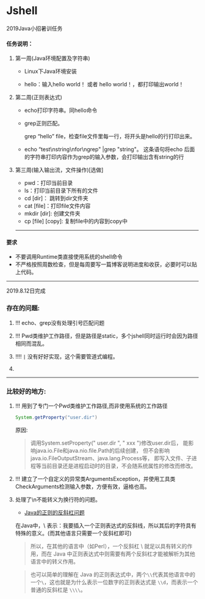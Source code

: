 # Jshell
2019Java小招暑训任务
#### 任务说明：

1. 第一周(Java环境配置及字符串)
	- Linux下Java环境安装

	- hello：输入hello world！ 或者 hello world！，都打印输出world！

2. 第二周(正则表达式)

	- echo打印字符串。同hello命令

	- grep正则匹配。

		grep “hello” file，检查file文件里每一行，将开头是hello的行打印出来。

	- echo “test\nstring\nfor\ngrep" |grep "string"。
		这条语句将echo 后面的字符串打印内容作为grep的输入参数，会打印输出含有string的行

3. 第三周(输入输出流，文件操作)[选做]

	- pwd：打印当前目录
	- ls：打印当前目录下所有的文件
	- cd [dir]： 跳转到dir文件夹
	- cat [file]：打印file文件内容
	- mkdir [dir]: 创建文件夹
	- cp [file] [copy]: 复制file中的内容到copy中
	---
#### 要求
- 不要调用Runtime类直接使用系统的shell命令
- 不严格按照周数检查，但是每周要写一篇博客说明进度和收获，必要时可以贴上代码。
---
2019.8.12日完成
### 存在的问题:

1. !!! echo、grep没有处理引号匹配问题

2. !!! Pwd类维护工作路径，但是路径是static，多个jshell同时运行时会因为路径相同而混乱。

3. !!!! `|` 没有好好实现，这个需要管道式编程。

4. 

---
### 比较好的地方:

1. !!! 用到了专门一个Pwd类维护工作路径,而非使用系统的工作路径

	```java
	System.getProperty("user.dir")
	```

	原因:

	>调用System.setProperty(" user.dir ", " xxx ")修改user.dir后，
	能影响java.io.File和java.nio.file.Path的后续创建，
	但不会影响java.io.FileOutputStream、java.lang.Process等，
	即写入文件、子进程等当前目录还是进程启动时的目录，不会随系统属性的修改而修改。

2. !!! 建立了一个自定义的异常类ArgumentsException，并使用工具类CheckArguments检测输入参数，方便有效，逼格也高。

3. 处理了\n不能转义为换行符的问题。
	- [Java的正则的反斜杠问题](https://www.runoob.com/java/java-regular-expressions.html)

	在Java中，\\ 表示：我要插入一个正则表达式的反斜线，所以其后的字符具有特殊的意义。(而其他语言只需要一个反斜杠即可)

	>所以，在其他的语言中（如Perl），一个反斜杠 \ 就足以具有转义的作用，而在 Java 中正则表达式中则需要有两个反斜杠才能被解析为其他语言中的转义作用。

	>也可以简单的理解在 Java 的正则表达式中，两个`\\`代表其他语言中的一个`\`，这也就是为什么表示一位数字的正则表达式是 `\\d`，而表示一个普通的反斜杠是 `\\\\`。